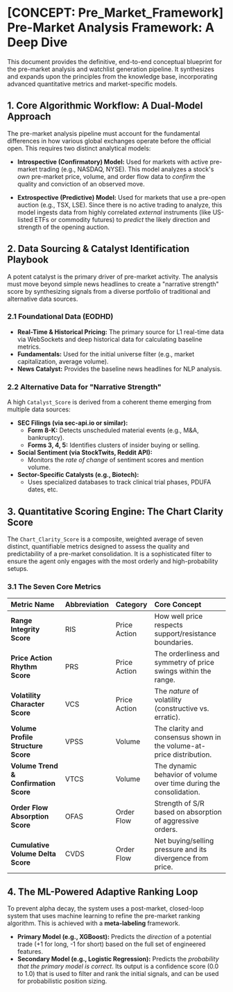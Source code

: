 # [CONCEPT: Pre_Market_Framework] Pre-Market Analysis Framework: A Deep Dive

This document provides the definitive, end-to-end conceptual blueprint for the pre-market analysis and watchlist generation pipeline. It synthesizes and expands upon the principles from the knowledge base, incorporating advanced quantitative metrics and market-specific models.

## 1. Core Algorithmic Workflow: A Dual-Model Approach

The pre-market analysis pipeline must account for the fundamental differences in how various global exchanges operate before the official open. This requires two distinct analytical models:

- **Introspective (Confirmatory) Model:** Used for markets with active pre-market trading (e.g., NASDAQ, NYSE). This model analyzes a stock's *own* pre-market price, volume, and order flow data to *confirm* the quality and conviction of an observed move.

- **Extrospective (Predictive) Model:** Used for markets that use a pre-open auction (e.g., TSX, LSE). Since there is no active trading to analyze, this model ingests data from highly correlated *external* instruments (like US-listed ETFs or commodity futures) to *predict* the likely direction and strength of the opening auction.

## 2. Data Sourcing & Catalyst Identification Playbook

A potent catalyst is the primary driver of pre-market activity. The analysis must move beyond simple news headlines to create a "narrative strength" score by synthesizing signals from a diverse portfolio of traditional and alternative data sources.

### 2.1 Foundational Data (EODHD)

- **Real-Time & Historical Pricing:** The primary source for L1 real-time data via WebSockets and deep historical data for calculating baseline metrics.
- **Fundamentals:** Used for the initial universe filter (e.g., market capitalization, average volume).
- **News Catalyst:** Provides the baseline news headlines for NLP analysis.

### 2.2 Alternative Data for "Narrative Strength"

A high `Catalyst_Score` is derived from a coherent theme emerging from multiple data sources:

- **SEC Filings (via sec-api.io or similar):**
  - **Form 8-K:** Detects unscheduled material events (e.g., M&A, bankruptcy).
  - **Forms 3, 4, 5:** Identifies clusters of insider buying or selling.
- **Social Sentiment (via StockTwits, Reddit API):**
  - Monitors the *rate of change* of sentiment scores and mention volume.
- **Sector-Specific Catalysts (e.g., Biotech):**
  - Uses specialized databases to track clinical trial phases, PDUFA dates, etc.

## 3. Quantitative Scoring Engine: The Chart Clarity Score

The `Chart_Clarity_Score` is a composite, weighted average of seven distinct, quantifiable metrics designed to assess the quality and predictability of a pre-market consolidation. It is a sophisticated filter to ensure the agent only engages with the most orderly and high-probability setups.

### 3.1 The Seven Core Metrics

| Metric Name | Abbreviation | Category | Core Concept |
| :--- | :--- | :--- | :--- |
| **Range Integrity Score** | RIS | Price Action | How well price respects support/resistance boundaries. |
| **Price Action Rhythm Score** | PRS | Price Action | The orderliness and symmetry of price swings within the range. |
| **Volatility Character Score** | VCS | Price Action | The *nature* of volatility (constructive vs. erratic). |
| **Volume Profile Structure Score** | VPSS | Volume | The clarity and consensus shown in the volume-at-price distribution. |
| **Volume Trend & Confirmation Score** | VTCS | Volume | The dynamic behavior of volume over time during the consolidation. |
| **Order Flow Absorption Score** | OFAS | Order Flow | Strength of S/R based on absorption of aggressive orders. |
| **Cumulative Volume Delta Score** | CVDS | Order Flow | Net buying/selling pressure and its divergence from price. |

## 4. The ML-Powered Adaptive Ranking Loop

To prevent alpha decay, the system uses a post-market, closed-loop system that uses machine learning to refine the pre-market ranking algorithm. This is achieved with a **meta-labeling** framework.

- **Primary Model (e.g., XGBoost):** Predicts the *direction* of a potential trade (+1 for long, -1 for short) based on the full set of engineered features.
- **Secondary Model (e.g., Logistic Regression):** Predicts the *probability that the primary model is correct*. Its output is a confidence score (0.0 to 1.0) that is used to filter and rank the initial signals, and can be used for probabilistic position sizing.
